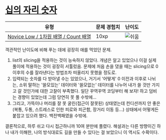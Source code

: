 # [십의 자리 숫자 ](https://www.codetree.ai/missions/4/problems/number-of-tens-digit)

|유형|문제 경험치|난이도|
|---|---|---|
|[Novice Low / 1차원 배열 / Count 배열](https://www.codetree.ai/missions?missionId=4)|10xp|![쉬움][easy]|








[b5]: https://img.shields.io/badge/Bronze_5-%235D3E31.svg
[b4]: https://img.shields.io/badge/Bronze_4-%235D3E31.svg
[b3]: https://img.shields.io/badge/Bronze_3-%235D3E31.svg
[b2]: https://img.shields.io/badge/Bronze_2-%235D3E31.svg
[b1]: https://img.shields.io/badge/Bronze_1-%235D3E31.svg
[s5]: https://img.shields.io/badge/Silver_5-%23394960.svg
[s4]: https://img.shields.io/badge/Silver_4-%23394960.svg
[s3]: https://img.shields.io/badge/Silver_3-%23394960.svg
[s2]: https://img.shields.io/badge/Silver_2-%23394960.svg
[s1]: https://img.shields.io/badge/Silver_1-%23394960.svg
[g5]: https://img.shields.io/badge/Gold_5-%23FFC433.svg
[g4]: https://img.shields.io/badge/Gold_4-%23FFC433.svg
[g3]: https://img.shields.io/badge/Gold_3-%23FFC433.svg
[g2]: https://img.shields.io/badge/Gold_2-%23FFC433.svg
[g1]: https://img.shields.io/badge/Gold_1-%23FFC433.svg
[p5]: https://img.shields.io/badge/Platinum_5-%2376DDD8.svg
[p4]: https://img.shields.io/badge/Platinum_4-%2376DDD8.svg
[p3]: https://img.shields.io/badge/Platinum_3-%2376DDD8.svg
[p2]: https://img.shields.io/badge/Platinum_2-%2376DDD8.svg
[p1]: https://img.shields.io/badge/Platinum_1-%2376DDD8.svg
[passed]: https://img.shields.io/badge/Passed-%23009D27.svg
[failed]: https://img.shields.io/badge/Failed-%23D24D57.svg
[easy]: https://img.shields.io/badge/쉬움-%235cb85c.svg?for-the-badge
[medium]: https://img.shields.io/badge/보통-%23FFC433.svg?for-the-badge
[hard]: https://img.shields.io/badge/어려움-%23D24D57.svg?for-the-badge

객관적인 난이도에 비해 푸는 데에 굉장히 애를 먹었던 문제.
1. list의 slicing을 적용하는 것이 능숙하지 않았다. 개념은 알고 있었으나 이걸 실제 풀이에 적용하는 것이 굉장히 서툴렀음. 문제에 처음 손을 댔을 때는 slicing으로 0 이후의 수를 잘라낸다는 방법조차 떠올리지 못했을 정도로.
2. 입력되는 숫자를 다 받아낼 수는 있었으나, 거기서 '어떻게' 0 이전과 이후로 나뉘는, 소위 말하는 '쓸모있는' 데이터와 '쓸모없는' 데이터를 나누어 내가 쓸 것만 가지고 갈 것인가에 대한 고찰이 부족했다. 일단 꾸역꾸역 코딩부터 해 보자! 하고 덤비는 경향이 있었는데 그럼 당연히 못 풀 수밖에...
3. 그리고, 가뜩이나 머리를 잘 못 굴린(접근이 잘못된) 상태였는데 컨디션까지 안 좋은(복통, 두통, 스트레스로 인한 피로와 피곤함, 장거리 이동 등...) 상태에서 어떻게든 붙잡고 있으려 했다.
백전백패였을 수밖에. 

결론적으로, 하루 쉬고 다시 접근하니까 10여 분만에 풀렸다. 해설과는 다른 방향이긴 하나 내가 이해한, 나의 방식대로도 길을 만들 수 있다는 걸 보았으니 이 역시도 수확이다.
